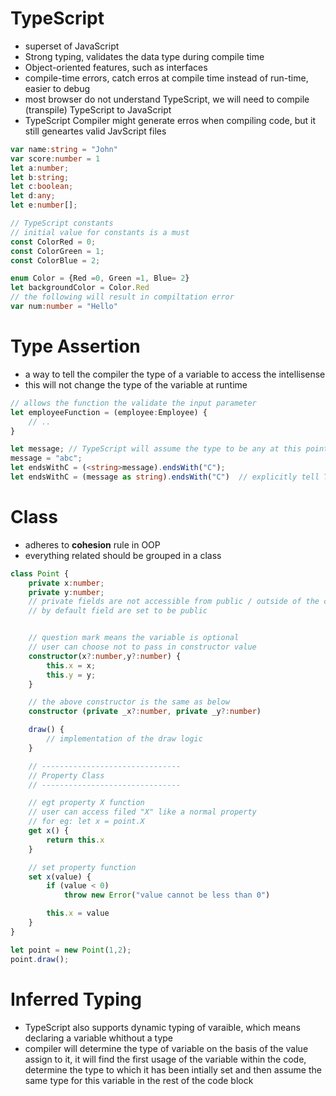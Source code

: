 # **TypeScript**
- superset of JavaScript
- Strong typing, validates the data type during compile time
- Object-oriented features, such as interfaces
- compile-time errors, catch erros at compile time instead of run-time, easier to debug
- most browser do not understand TypeScript, we will need to compile (transpile) TypeScript to JavaScript
- TypeScript Compiler might generate erros when compiling code, but it still geneartes valid JavScript files
```typescript
var name:string = "John"
var score:number = 1
let a:number;
let b:string;
let c:boolean;
let d:any;
let e:number[];

// TypeScript constants
// initial value for constants is a must
const ColorRed = 0;
const ColorGreen = 1;
const ColorBlue = 2;

enum Color = {Red =0, Green =1, Blue= 2}
let backgroundColor = Color.Red
// the following will result in compiltation error
var num:number = "Hello"
```

# **Type Assertion**
- a way to tell the compiler the type of a variable to access the intellisense
- this will not change the type of the variable at runtime
```typescript
// allows the function the validate the input parameter
let employeeFunction = (employee:Employee) {
    // ..
}

let message; // TypeScript will assume the type to be any at this point
message = "abc";
let endsWithC = (<string>message).endsWith("C");
let endsWithC = (message as string).endsWith("C")  // explicitly tell TypeScript that message is of type string
```

# **Class**
- adheres to **cohesion** rule in OOP
- everything related should be grouped in a class
```typescript
class Point {
    private x:number;
    private y:number;
    // private fields are not accessible from public / outside of the class
    // by default field are set to be public


    // question mark means the variable is optional
    // user can choose not to pass in constructor value
    constructor(x?:number,y?:number) {
        this.x = x;
        this.y = y;
    }

    // the above constructor is the same as below
    constructor (private _x?:number, private _y?:number)

    draw() {
        // implementation of the draw logic
    }

    // -------------------------------
    // Property Class
    // -------------------------------

    // egt property X function
    // user can access filed "X" like a normal property
    // for eg: let x = point.X
    get x() {
        return this.x
    }

    // set property function
    set x(value) {
        if (value < 0)
            throw new Error("value cannot be less than 0")

        this.x = value
    }
}

let point = new Point(1,2);
point.draw();
```

# **Inferred Typing**
- TypeScript also supports dynamic typing of varaible, which means declaring a variable whithout a type
- compiler will determine the type of variable on the basis of the value assign to it, it will find the first usage of the variable within the code, determine the type to which it has been intially set and then assume the same type for this variable in the rest of the code block